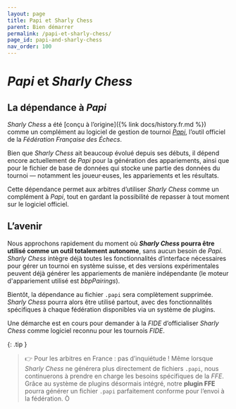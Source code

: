 ```yaml
---
layout: page
title: Papi et Sharly Chess
parent: Bien démarrer
permalink: /papi-et-sharly-chess/
page_id: papi-and-sharly-chess
nav_order: 100
---
```


# _Papi_ et _Sharly Chess_

## La dépendance à _Papi_

_Sharly Chess_ a été [conçu à l’origine]({% link docs/history.fr.md %}) comme un complément au logiciel de gestion de tournoi _[Papi](https://www.echecs.asso.fr/Actu.aspx?Ref=142877)_, l’outil officiel de la _Fédération Française des Échecs_.

Bien que _Sharly Chess_ ait beaucoup évolué depuis ses débuts, il dépend encore actuellement de _Papi_ pour la génération des appariements, ainsi que pour le fichier de base de données qui stocke une partie des données du tournoi — notamment les joueur·euses, les appariements et les résultats.

Cette dépendance permet aux arbitres d’utiliser _Sharly Chess_ comme un complément à _Papi_, tout en gardant la possibilité de repasser à tout moment sur le logiciel officiel.

## L’avenir

Nous approchons rapidement du moment où **_Sharly Chess_ pourra être utilisé comme un outil totalement autonome**, sans aucun besoin de _Papi_.
_Sharly Chess_ intègre déjà toutes les fonctionnalités d’interface nécessaires pour gérer un tournoi en système suisse, et des versions expérimentales peuvent déjà générer les appariements de manière indépendante (le moteur d'appariement utilisé est _bbpPairings_).

Bientôt, la dépendance au fichier `.papi` sera complètement supprimée. _Sharly Chess_ pourra alors être utilisé partout, avec des fonctionnalités spécifiques à chaque fédération disponibles via un système de plugins.

Une démarche est en cours pour demander à la _FIDE_ d’officialiser _Sharly Chess_ comme logiciel reconnu pour les tournois _FIDE_.

{: .tip }
> :point_right: Pour les arbitres en France : pas d’inquiétude ! Même lorsque _Sharly Chess_ ne générera plus directement de fichiers `.papi`, nous continuerons à prendre en charge les besoins spécifiques de la _FFE_. Grâce au système de plugins désormais intégré, notre **plugin FFE** pourra générer un fichier `.papi` parfaitement conforme pour l’envoi à la fédération.
Ò
